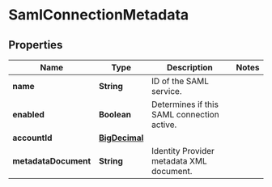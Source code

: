 

# SamlConnectionMetadata

## Properties

Name | Type | Description | Notes
------------ | ------------- | ------------- | -------------
**name** | **String** | ID of the SAML service. | 
**enabled** | **Boolean** | Determines if this SAML connection active. | 
**accountId** | [**BigDecimal**](BigDecimal.md) |  | 
**metadataDocument** | **String** | Identity Provider metadata XML document. | 



